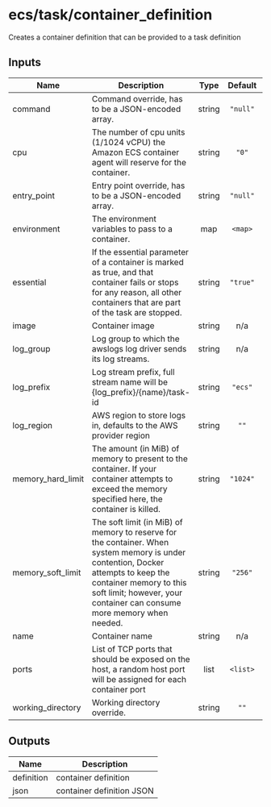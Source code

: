# ecs/task/container_definition

Creates a container definition that can be provided to a task definition

## Inputs

| Name                | Description                                                                                                                                                                                                                           |  Type  | Default  | Required |
| ------------------- | ------------------------------------------------------------------------------------------------------------------------------------------------------------------------------------------------------------------------------------- | :----: | :------: | :------: |
| command             | Command override, has to be a JSON-encoded array.                                                                                                                                                                                     | string | `"null"` |    no    |
| cpu                 | The number of cpu units (1/1024 vCPU) the Amazon ECS container agent will reserve for the container.                                                                                                                                  | string |  `"0"`   |    no    |
| entry\_point        | Entry point override, has to be a JSON-encoded array.                                                                                                                                                                                 | string | `"null"` |    no    |
| environment         | The environment variables to pass to a container.                                                                                                                                                                                     |  map   | `<map>`  |    no    |
| essential           | If the essential parameter of a container is marked as true, and that container fails or stops for any reason, all other containers that are part of the task are stopped.                                                            | string | `"true"` |    no    |
| image               | Container image                                                                                                                                                                                                                       | string |   n/a    |   yes    |
| log\_group          | Log group to which the awslogs log driver sends its log streams.                                                                                                                                                                      | string |   n/a    |   yes    |
| log\_prefix         | Log stream prefix, full stream name will be {log_prefix}/{name}/task-id                                                                                                                                                               | string | `"ecs"`  |    no    |
| log\_region         | AWS region to store logs in, defaults to the AWS provider region                                                                                                                                                                      | string |   `""`   |    no    |
| memory\_hard\_limit | The amount (in MiB) of memory to present to the container. If your container attempts to exceed the memory specified here, the container is killed.                                                                                   | string | `"1024"` |    no    |
| memory\_soft\_limit | The soft limit (in MiB) of memory to reserve for the container. When system memory is under contention, Docker attempts to keep the container memory to this soft limit; however, your container can consume more memory when needed. | string | `"256"`  |    no    |
| name                | Container name                                                                                                                                                                                                                        | string |   n/a    |   yes    |
| ports               | List of TCP ports that should be exposed on the host, a random host port will be assigned for each container port                                                                                                                     |  list  | `<list>` |    no    |
| working\_directory  | Working directory override.                                                                                                                                                                                                           | string |   `""`   |    no    |

## Outputs

| Name       | Description               |
| ---------- | ------------------------- |
| definition | container definition      |
| json       | container definition JSON |

